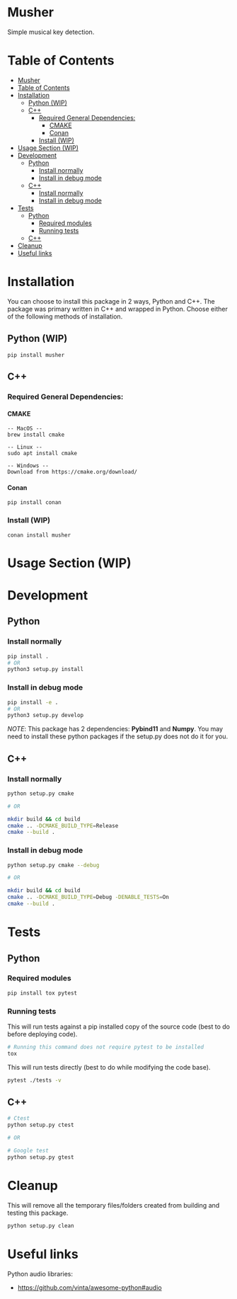 # Musher

Simple musical key detection.

# Table of Contents

<!-- MarkdownTOC -->

- [Musher](#musher)
- [Table of Contents](#table-of-contents)
- [Installation](#installation)
  - [Python (WIP)](#python-wip)
  - [C++](#c)
    - [Required General Dependencies:](#required-general-dependencies)
      - [CMAKE](#cmake)
      - [Conan](#conan)
    - [Install (WIP)](#install-wip)
- [Usage Section (WIP)](#usage-section-wip)
- [Development](#development)
  - [Python](#python)
    - [Install normally](#install-normally)
    - [Install in debug mode](#install-in-debug-mode)
  - [C++](#c-1)
    - [Install normally](#install-normally-1)
    - [Install in debug mode](#install-in-debug-mode-1)
- [Tests](#tests)
  - [Python](#python-1)
    - [Required modules](#required-modules)
    - [Running tests](#running-tests)
  - [C++](#c-2)
- [Cleanup](#cleanup)
- [Useful links](#useful-links)

<!-- /MarkdownTOC -->


# Installation

You can choose to install this package in 2 ways, Python and C++. The package was primary written in C++ and wrapped in Python. Choose either of the following methods of installation.


## Python (WIP)

```
pip install musher
```

## C++

### Required General Dependencies:

#### CMAKE

```
-- MacOS --
brew install cmake

-- Linux --
sudo apt install cmake

-- Windows --
Download from https://cmake.org/download/
```

#### Conan

```
pip install conan
```

### Install (WIP)

```
conan install musher
```


# Usage Section (WIP)

# Development

## Python

### Install normally

```sh
pip install .
# OR
python3 setup.py install
```

### Install in debug mode

```sh
pip install -e .
# OR
python3 setup.py develop
```

_NOTE_: This package has 2 dependencies: **Pybind11** and **Numpy**. You may need to install these python packages if the setup.py does not do it for you.

## C++

### Install normally

```sh
python setup.py cmake

# OR

mkdir build && cd build
cmake .. -DCMAKE_BUILD_TYPE=Release
cmake --build .

```

### Install in debug mode

```sh
python setup.py cmake --debug

# OR

mkdir build && cd build
cmake .. -DCMAKE_BUILD_TYPE=Debug -DENABLE_TESTS=On
cmake --build .
```

# Tests

## Python

### Required modules

```sh
pip install tox pytest
```

### Running tests
This will run tests against a pip installed copy of the source code (best to do before deploying code).

```sh
# Running this command does not require pytest to be installed
tox 
```

This will run tests directly (best to do while modifying the code base).

```sh
pytest ./tests -v
```

## C++

```sh
# Ctest
python setup.py ctest

# OR

# Google test
python setup.py gtest
```

# Cleanup

This will remove all the temporary files/folders created from building and testing this package.

```sh
python setup.py clean
```

# Useful links

Python audio libraries:

* https://github.com/vinta/awesome-python#audio